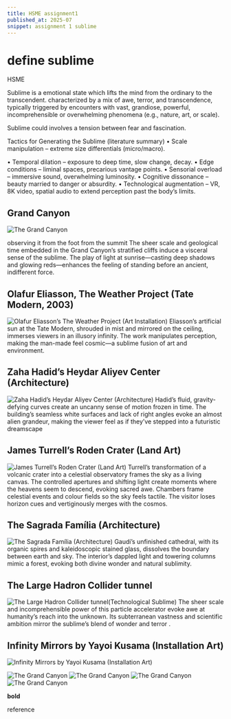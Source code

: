 ```yaml
---
title: HSME assignment1
published_at: 2025-07
snippet: assignment 1 sublime
---
```


# define sublime

HSME

Sublime is a emotional state which lifts the mind from the ordinary to the transcendent. characterized by a mix of awe, terror, and transcendence, typically triggered by encounters with vast, grandiose, powerful, incomprehensible or overwhelming phenomena (e.g., nature, art, or scale).

Sublime could involves a tension between fear and fascination.

Tactics for Generating the Sublime (literature summary)
• Scale manipulation – extreme size differentials (micro/macro).

• Temporal dilation – exposure to deep time, slow change, decay.
• Edge conditions – liminal spaces, precarious vantage points.
• Sensorial overload – immersive sound, overwhelming luminosity.
• Cognitive dissonance – beauty married to danger or absurdity.
• Technological augmentation – VR, 8K video, spatial audio to extend perception past the body’s limits.

## Grand Canyon

![**The Grand Canyon**](hsme/1gc.jpg)

observing it from the foot
from the summit
The sheer scale and geological time embedded in the Grand Canyon’s stratified cliffs induce a visceral sense of the sublime. The play of light at sunrise—casting deep shadows and glowing reds—enhances the feeling of standing before an ancient, indifferent force.

## Olafur Eliasson, The Weather Project (Tate Modern, 2003)

![Olafur Eliasson’s The Weather Project (Art Installation)](hsme/heydar.jpg)
Eliasson’s artificial sun at the Tate Modern, shrouded in mist and mirrored on the ceiling, immerses viewers in an illusory infinity. The work manipulates perception, making the man-made feel cosmic—a sublime fusion of art and environment.

## Zaha Hadid’s Heydar Aliyev Center (Architecture)

![Zaha Hadid’s Heydar Aliyev Center (Architecture)](hsme/weather.webp)
Hadid’s fluid, gravity-defying curves create an uncanny sense of motion frozen in time. The building’s seamless white surfaces and lack of right angles evoke an almost alien grandeur, making the viewer feel as if they’ve stepped into a futuristic dreamscape

## James Turrell’s Roden Crater (Land Art)

![James Turrell’s Roden Crater (Land Art)](hsme/RodenCrater.jpg)
Turrell’s transformation of a volcanic crater into a celestial observatory frames the sky as a living canvas.
The controlled apertures and shifting light create moments where the heavens seem to descend, evoking sacred awe. Chambers frame celestial events and colour fields so the sky feels tactile. The visitor loses horizon cues and vertiginously merges with the cosmos.

## The Sagrada Família (Architecture)

![The Sagrada Família (Architecture)](hsme/Sagrada.jpg)
Gaudí’s unfinished cathedral, with its organic spires and kaleidoscopic stained glass, dissolves the boundary between earth and sky. The interior’s dappled light and towering columns mimic a forest, evoking both divine wonder and natural sublimity.

## The Large Hadron Collider tunnel

![The Large Hadron Collider tunnel(Technological Sublime)](hsme/collider.jpg)
The sheer scale and incomprehensible power of this particle accelerator evoke awe at humanity’s reach into the unknown. Its subterranean vastness and scientific ambition mirror the sublime’s blend of wonder and terror .

## Infinity Mirrors by Yayoi Kusama (Installation Art)

![ Infinity Mirrors by Yayoi Kusama (Installation Art)](hsme/infinity.jpg)

![The Grand Canyon](hsme/1gc.jpeg)
![The Grand Canyon](hsme/1gc.jpeg)
![The Grand Canyon](hsme/1gc.jpeg)
![The Grand Canyon](hsme/1gc.jpeg)

**bold**

reference
